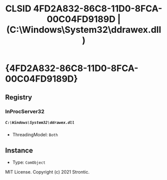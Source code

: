 ﻿---
title: "CLSID 4FD2A832-86C8-11D0-8FCA-00C04FD9189D | (C:\\Windows\\System32\\ddrawex.dll)"
excerpt: What is COM-Object CLSID 4FD2A832-86C8-11D0-8FCA-00C04FD9189D?
---

# {4FD2A832-86C8-11D0-8FCA-00C04FD9189D}


## Registry


### InProcServer32

##### `C:\Windows\System32\ddrawex.dll`
* ThreadingModel: `Both`

## Instance

* Type: `ComObject`

MIT License. Copyright (c) 2021 Strontic.


